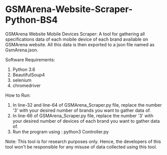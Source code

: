 # GSMArena-Website-Scraper-Python-BS4

GSMArena Website Mobile Devices Scraper:
A tool for gathering all specifications data of each mobile device of each brand available on GSMArena website.
All this data is then exported to a json file named as GsmArena.json.

Software Requirements:
1) Python 3.6
2) BeautifulSoup4
3) selenium
4) chromedriver 


How to Run:
1) In line-32 and line-64  of GSMArena_Scraper.py file, replace the number '3' with your desired number of brands you want to gather data of.
2) In line-66 of GSMArena_Scraper.py file, replace the number '3' with your desired number of devices of each brand you want to gather data of.
3) Run the program using : python3 Controller.py
	
Note:
This tool is for research purposes only. Hence, the developers of this tool won't be responsible for any misuse of data collected using this tool.
